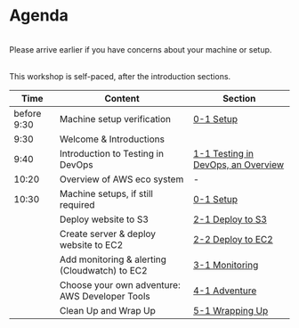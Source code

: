 # Agenda

</br>
Please arrive earlier if you have concerns about your machine or setup.
</br></br>

This workshop is self-paced, after the introduction sections.

| Time  | Content  | Section |
| ------------- |-------------| -------------|
| before 9:30 | Machine setup verification |[0-1 Setup](0-1-Setup.md)|
| 9:30 | Welcome & Introductions  | |
| 9:40  | Introduction to Testing in DevOps |[1-1 Testing in DevOps, an Overview](1-1-TestingInDevOps.md)|
| 10:20 | Overview of AWS eco system | - |
| 10:30 | Machine setups, if still required |[0-1 Setup](0-1-Setup.md)|
|  | Deploy website to S3  | [2-1 Deploy to S3](2-1-DeployToS3.md)|
|  | Create server & deploy website to EC2 | [2-2 Deploy to EC2](2-2-DeployToEC2.md)|
|  | Add monitoring & alerting (Cloudwatch) to EC2 | [3-1 Monitoring](3-1-Monitoring.md)|
|  | Choose your own adventure: AWS Developer Tools | [4-1 Adventure](4-1-Adventure.md)|
|  | Clean Up and Wrap Up | [5-1 Wrapping Up](5-1-WrappingUp.md)|
